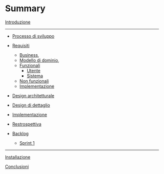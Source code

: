 # Summary

[Introduzione](./introduction.md)

---

- [Processo di sviluppo](./01-process/index.md)

- [Requisiti](./02-requirements/index.md)

  - [Business](./02-requirements/business.md),
  - [Modello di dominio](./02-requirements/domain-model.md),
  - [Funzionali](./02-requirements/functional.md)
    - [Utente]()
    - [Sistema]()
  - [Non funzionali](./02-requirements/non-functional.md)
  - [Implementazione](./02-requirements/implementation.md)

- [Design architetturale](./03-architectural-design/index.md)

- [Design di dettaglio](./04-design/index.md)

- [Implementazione](./05-implementation/index.md)

- [Restrospettiva](./06-retrospective/index.md)

- [Backlog](./09-backlog/product-backlog.md)
  - [Sprint 1](./09-backlog/sprints/01-sprint.md)

---

[Installazione](./07-installation/index.md)

[Conclusioni](./08-conclusions/index.md)

